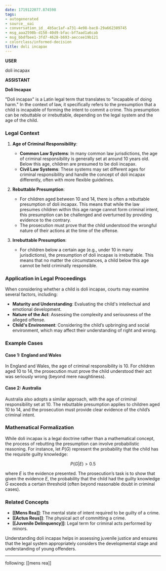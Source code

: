 ```yaml
---
date: 1719122077.874598
tags:
- autogenerated
- source__oai
- conversation_id__4b5ac1af-a731-4e98-bac8-29a662389745
- msg_aaa2598b-d150-40d9-bfac-bf7aad1a6cab
- msg_bbdfbee1-3fd7-4628-b693-aeccee19b121
- colorclass/informed-decision
title: doli incapax
---
```


**USER**

doli incapax


**ASSISTANT**

**Doli Incapax**

"Doli incapax" is a Latin legal term that translates to "incapable of doing harm." In the context of law, it specifically refers to the presumption that a child is incapable of forming the intent to commit a crime. This presumption can be rebuttable or irrebuttable, depending on the legal system and the age of the child.

### Legal Context

1. **Age of Criminal Responsibility**:
   - **Common Law Systems**: In many common law jurisdictions, the age of criminal responsibility is generally set at around 10 years old. Below this age, children are presumed to be doli incapax. 
   - **Civil Law Systems**: These systems may set different ages for criminal responsibility and handle the concept of doli incapax differently, often with more flexible guidelines.

2. **Rebuttable Presumption**: 
   - For children aged between 10 and 14, there is often a rebuttable presumption of doli incapax. This means that while the law presumes children within this age range cannot form criminal intent, this presumption can be challenged and overturned by providing evidence to the contrary.
   - The prosecution must prove that the child understood the wrongful nature of their actions at the time of the offense.

3. **Irrebuttable Presumption**: 
   - For children below a certain age (e.g., under 10 in many jurisdictions), the presumption of doli incapax is irrebuttable. This means that no matter the circumstances, a child below this age cannot be held criminally responsible.

### Application in Legal Proceedings

When considering whether a child is doli incapax, courts may examine several factors, including:

- **Maturity and Understanding**: Evaluating the child's intellectual and emotional development.
- **Nature of the Act**: Assessing the complexity and seriousness of the alleged offense.
- **Child's Environment**: Considering the child’s upbringing and social environment, which may affect their understanding of right and wrong.

### Example Cases

#### Case 1: England and Wales

In England and Wales, the age of criminal responsibility is 10. For children aged 10 to 14, the prosecution must prove the child understood their act was seriously wrong (beyond mere naughtiness).

#### Case 2: Australia

Australia also adopts a similar approach, with the age of criminal responsibility set at 10. The rebuttable presumption applies to children aged 10 to 14, and the prosecution must provide clear evidence of the child’s criminal intent.

### Mathematical Formalization

While doli incapax is a legal doctrine rather than a mathematical concept, the process of rebutting the presumption can involve probabilistic reasoning. For instance, let $P(G)$ represent the probability that the child has the requisite guilty knowledge:

$$ P(G|E) > 0.5 $$

where $E$ is the evidence presented. The prosecution’s task is to show that given the evidence $E$, the probability that the child had the guilty knowledge $G$ exceeds a certain threshold (often beyond reasonable doubt in criminal cases).

### Related Concepts

- **[[Mens Rea]]**: The mental state of intent required to be guilty of a crime.
- **[[Actus Reus]]**: The physical act of committing a crime.
- **[[Juvenile Delinquency]]**: Legal term for criminal acts performed by minors.

Understanding doli incapax helps in assessing juvenile justice and ensures that the legal system appropriately considers the developmental stage and understanding of young offenders.


---


following: [[mens rea]]